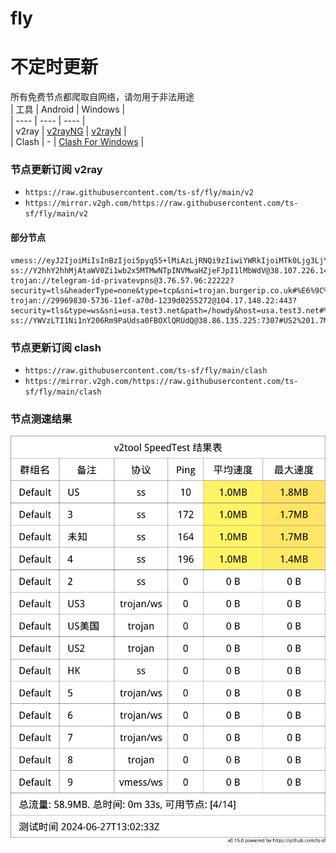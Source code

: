 # fly
# 不定时更新
所有免费节点都爬取自网络，请勿用于非法用途  
|  工具  | Android  | Windows  |  
|  ----  | ----   | ----  |  
| v2ray  | [v2rayNG](https://github.com/2dust/v2rayNG/releases) | [v2rayN](https://github.com/2dust/v2rayN/releases) |  
| Clash  | - | [Clash For Windows](https://github.com/2dust/clashN/releases) | 
  
### 节点更新订阅  v2ray
- `https://raw.githubusercontent.com/ts-sf/fly/main/v2`  
- `https://mirror.v2gh.com/https://raw.githubusercontent.com/ts-sf/fly/main/v2`  

#### 部分节点  
``` 
vmess://eyJ2IjoiMiIsInBzIjoi5pyq55+lMiAzLjRNQi9zIiwiYWRkIjoiMTk0Ljg3LjY5LjEwMiIsInBvcnQiOiIxMjkxMCIsImlkIjoiODI1OWNiMWMtZGQ2Yy00NzM5LTljODgtYWY1NTBkOTc3NTI1IiwiYWlkIjoiMCIsInNjeSI6ImF1dG8iLCJuZXQiOiJ3cyIsInR5cGUiOiIiLCJob3N0IjoiMjIubHdkaC51cyIsInBhdGgiOiIvIiwidGxzIjoidGxzIiwic25pIjoiMjIubHdkaC51cyIsInRlc3RfbmFtZSI6IjIifQ==
ss://Y2hhY2hhMjAtaWV0Zi1wb2x5MTMwNTpINVMwaHZjeFJpI1lMbWdV@38.107.226.146:1230#US%2029.2MB%2Fs
trojan://telegram-id-privatevpns@3.76.57.96:22222?security=tls&headerType=none&type=tcp&sni=trojan.burgerip.co.uk#%E6%9C%AA%E7%9F%A53%205.8MB%2Fs
trojan://29969830-5736-11ef-a70d-1239d0255272@104.17.148.22:443?security=tls&type=ws&sni=usa.test3.net&path=/howdy&host=usa.test3.net#%E6%9C%AA%E7%9F%A54
ss://YWVzLTI1Ni1nY206Rm9PaUdsa0FBOXlQRUdQ@38.86.135.225:7307#US2%201.7MB%2Fs
```
### 节点更新订阅  clash
- `https://raw.githubusercontent.com/ts-sf/fly/main/clash`  
- `https://mirror.v2gh.com/https://raw.githubusercontent.com/ts-sf/fly/main/clash`  

### 节点测速结果
![image](traffic.png)

